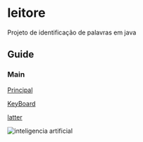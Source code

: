 # leitore
Projeto de identificação de palavras em java

##  Guide ## 

### Main ### 

[Principal](https://github.com/thaianyrocha/leitore/blob/master/leitore/src/leitore/main.java)

[KeyBoard](https://github.com/thaianyrocha/leitore/blob/master/leitore/src/entites/keyboard.java)

[latter](https://github.com/thaianyrocha/leitore/blob/master/leitore/src/entites/letter.java)

![inteligencia artificial](https://user-images.githubusercontent.com/58009469/71787713-09be0900-2ffa-11ea-911c-9b48ec287874.jpeg)
